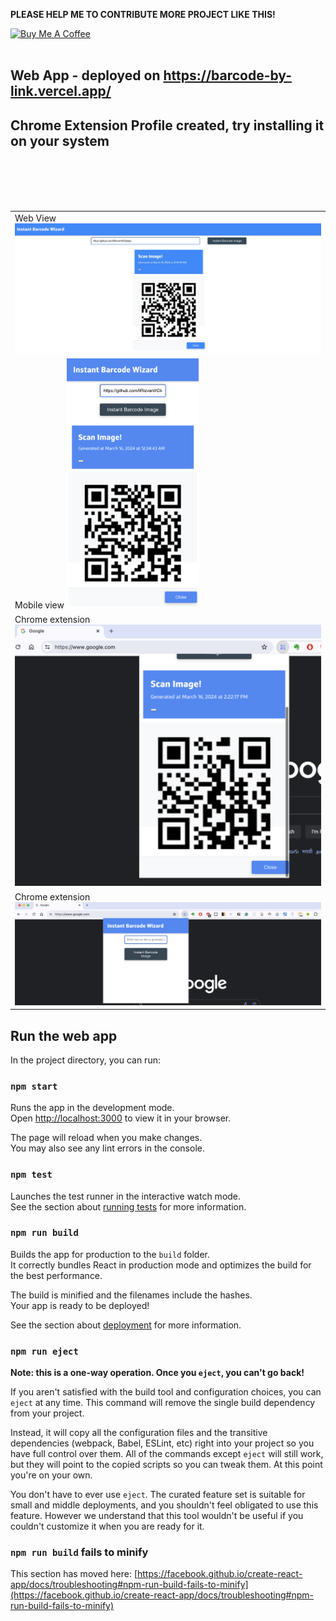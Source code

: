 <b>PLEASE HELP ME TO CONTRIBUTE MORE PROJECT LIKE THIS!</b>

<a href="https://www.buymeacoffee.com/rizvanhawaldar" target="_blank"><img src="https://cdn.buymeacoffee.com/buttons/default-black.png" alt="Buy Me A Coffee" width=15% height=15%></a>
<br/><br/>
## Web App - deployed on https://barcode-by-link.vercel.app/
## Chrome Extension Profile created, try installing it on your system
<br/>
<table>
  <tr>
    <td>
      Web View
      <img src="./src/assets/images/screenshot-web1.png" width='100%'>
    </td>
  </tr>
  <br/>
  <tr>
    <td>
      Mobile view
      <img src="./src/assets/images/screenshot-mobile1.png" height=400 width='auto'>
    </td>
  </tr>
  <br/>

  
  <tr>
    <td>
      Chrome extension
      <img src="./src/assets/images/chrome-extension1.png" width='100%'>
    </td>
  </tr>
  
  <br/>
  <tr>
    <td>
      Chrome extension
      <img src="./src/assets/images/chrome-extension2.png" width='100%'>
    </td>
  </tr>
</table>


## Run the web app

In the project directory, you can run:

### `npm start`

Runs the app in the development mode.\
Open [http://localhost:3000](http://localhost:3000) to view it in your browser.

The page will reload when you make changes.\
You may also see any lint errors in the console.

### `npm test`

Launches the test runner in the interactive watch mode.\
See the section about [running tests](https://facebook.github.io/create-react-app/docs/running-tests) for more information.

### `npm run build`

Builds the app for production to the `build` folder.\
It correctly bundles React in production mode and optimizes the build for the best performance.

The build is minified and the filenames include the hashes.\
Your app is ready to be deployed!

See the section about [deployment](https://facebook.github.io/create-react-app/docs/deployment) for more information.

### `npm run eject`

**Note: this is a one-way operation. Once you `eject`, you can't go back!**

If you aren't satisfied with the build tool and configuration choices, you can `eject` at any time. This command will remove the single build dependency from your project.

Instead, it will copy all the configuration files and the transitive dependencies (webpack, Babel, ESLint, etc) right into your project so you have full control over them. All of the commands except `eject` will still work, but they will point to the copied scripts so you can tweak them. At this point you're on your own.

You don't have to ever use `eject`. The curated feature set is suitable for small and middle deployments, and you shouldn't feel obligated to use this feature. However we understand that this tool wouldn't be useful if you couldn't customize it when you are ready for it.

### `npm run build` fails to minify

This section has moved here: [https://facebook.github.io/create-react-app/docs/troubleshooting#npm-run-build-fails-to-minify](https://facebook.github.io/create-react-app/docs/troubleshooting#npm-run-build-fails-to-minify)
